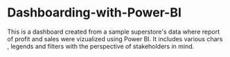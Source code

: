 # Dashboarding-with-Power-BI
This is a dashboard created from a sample superstore's data where report of profit and sales were vizualized using Power BI. It includes various chars , legends and filters with the perspective of stakeholders in  mind.
